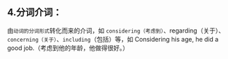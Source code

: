 ## 4.分词介词：

由`动词的分词形式`转化而来的介词，如 `considering（考虑到）`、regarding（关于）、`concerning（关于）`、`including`（包括）等，如 Considering his age, he did a good job.（考虑到他的年龄，他做得很好。）
